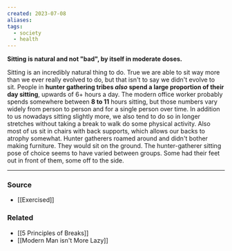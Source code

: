 ```yaml
---
created: 2023-07-08
aliases: 
tags:
  - society
  - health
---
```

**Sitting is natural and not "bad", by itself in moderate doses.**

Sitting is an incredibly natural thing to do. True we are able to sit way more than we ever really evolved to do, but that isn't to say we didn't evolve to sit. People in **hunter gathering tribes *also* spend a large proportion of their day sitting**, upwards of 6+ hours a day. The modern office worker probably spends somewhere between **8 to 11** hours sitting, but those numbers vary widely from person to person and for a single person over time. In addition to us nowadays sitting slightly more, we also tend to do so in longer stretches without taking a break to walk do some physical activity. Also most of us sit in chairs with back supports, which allows our backs to atrophy somewhat. Hunter gatherers roamed around and didn't bother making furniture. They would sit on the ground. The hunter-gatherer sitting pose of choice seems to have varied between groups. Some had their feet out in front of them, some off to the side.

---

### Source
- [[Exercised]]

### Related
- [[5 Principles of Breaks]] 
- [[Modern Man isn't  More  Lazy]]
